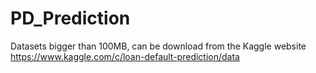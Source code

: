 # PD_Prediction
Datasets bigger than 100MB, can be download from the Kaggle website
https://www.kaggle.com/c/loan-default-prediction/data
